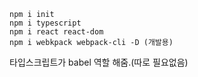 ````
npm i init
npm i typescript
npm i react react-dom
npm i webkpack webpack-cli -D (개발용)
````

타입스크립트가 babel 역할 해줌.(따로 필요없음)
